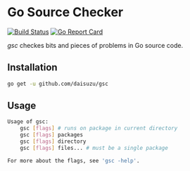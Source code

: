 # Go Source Checker

[![Build Status](https://travis-ci.org/daisuzu/gsc.svg?branch=master)](https://travis-ci.org/daisuzu/gsc)
[![Go Report Card](https://goreportcard.com/badge/github.com/daisuzu/gsc)](https://goreportcard.com/report/github.com/daisuzu/gsc)

_gsc_ checkes bits and pieces of problems in Go source code.

## Installation

```sh
go get -u github.com/daisuzu/gsc
```

## Usage

```sh
Usage of gsc:
	gsc [flags] # runs on package in current directory
	gsc [flags] packages
	gsc [flags] directory
	gsc [flags] files... # must be a single package

For more about the flags, see 'gsc -help'.
```
